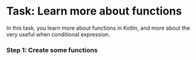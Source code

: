 # Task: Learn more about functions
In this task, you learn more about functions in Kotlin, and more about the very useful when conditional expression.
### Step 1: Create some functions
